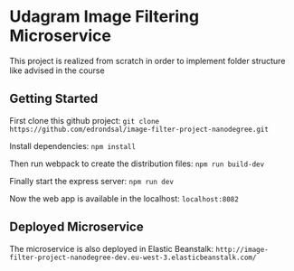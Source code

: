 # Udagram Image Filtering Microservice

This project is realized from scratch in order to implement folder structure like advised in the course

## Getting Started <a name="getting-started"></a>

First clone this github project: `git clone https://github.com/edrondsal/image-filter-project-nanodegree.git`

Install dependencies: `npm install`

Then run webpack to create the distribution files: `npm run build-dev`

Finally start the express server: `npm run dev`

Now the web app is available in the localhost:  `localhost:8082`

## Deployed Microservice

The microservice is also deployed in Elastic Beanstalk: `http://image-filter-project-nanodegree-dev.eu-west-3.elasticbeanstalk.com/`